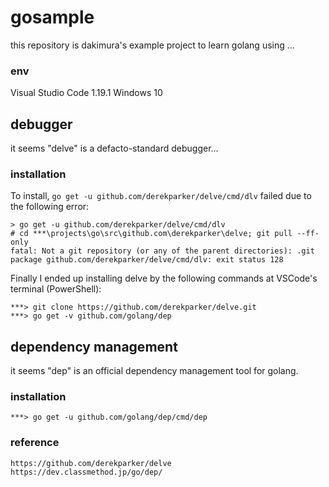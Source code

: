 # gosample
this repository is dakimura's example project to learn golang using ...

### env
Visual Studio Code 1.19.1
Windows 10

## debugger
it seems "delve" is a defacto-standard debugger...

### installation
To install, `go get -u github.com/derekparker/delve/cmd/dlv` failed due to the following error:
```
> go get -u github.com/derekparker/delve/cmd/dlv
# cd ***\projects\go\src\github.com\derekparker\delve; git pull --ff-only
fatal: Not a git repository (or any of the parent directories): .git
package github.com/derekparker/delve/cmd/dlv: exit status 128
```

Finally I ended up installing delve by the following commands at VSCode's terminal (PowerShell):
```
***> git clone https://github.com/derekparker/delve.git
***> go get -v github.com/golang/dep
```

## dependency management
it seems "dep" is an official dependency management tool for golang.

### installation
```
***> go get -u github.com/golang/dep/cmd/dep
```


### reference
```
https://github.com/derekparker/delve
https://dev.classmethod.jp/go/dep/
```
